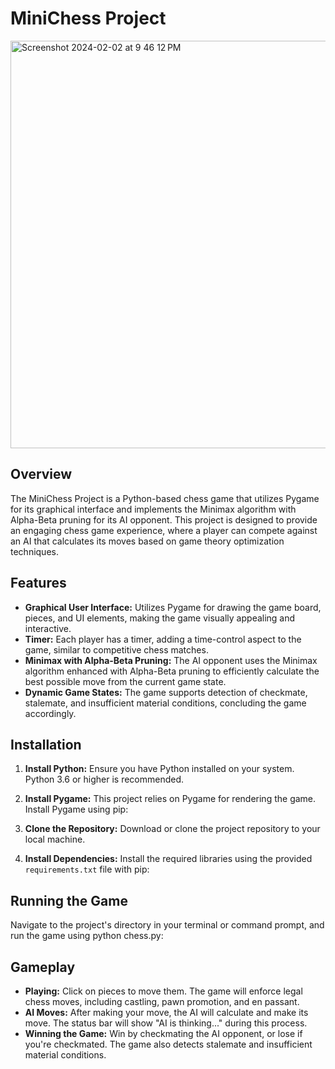 # MiniChess Project


<img width="652" alt="Screenshot 2024-02-02 at 9 46 12 PM" src="https://github.com/jonathan-4a/minichess/assets/100804161/88be0781-78db-4ff8-acce-ef41c20efeae">


## Overview

The MiniChess Project is a Python-based chess game that utilizes Pygame for its graphical interface and implements the Minimax algorithm with Alpha-Beta pruning for its AI opponent. This project is designed to provide an engaging chess game experience, where a player can compete against an AI that calculates its moves based on game theory optimization techniques.

## Features

- **Graphical User Interface:** Utilizes Pygame for drawing the game board, pieces, and UI elements, making the game visually appealing and interactive.
- **Timer:** Each player has a timer, adding a time-control aspect to the game, similar to competitive chess matches.
- **Minimax with Alpha-Beta Pruning:** The AI opponent uses the Minimax algorithm enhanced with Alpha-Beta pruning to efficiently calculate the best possible move from the current game state.
- **Dynamic Game States:** The game supports detection of checkmate, stalemate, and insufficient material conditions, concluding the game accordingly.

## Installation

1. **Install Python:** Ensure you have Python installed on your system. Python 3.6 or higher is recommended.
2. **Install Pygame:** This project relies on Pygame for rendering the game. Install Pygame using pip:


3. **Clone the Repository:** Download or clone the project repository to your local machine.
4. **Install Dependencies:** Install the required libraries using the provided `requirements.txt` file with pip:



## Running the Game

Navigate to the project's directory in your terminal or command prompt, and run the game using python chess.py:


## Gameplay

- **Playing:** Click on pieces to move them. The game will enforce legal chess moves, including castling, pawn promotion, and en passant.
- **AI Moves:** After making your move, the AI will calculate and make its move. The status bar will show "AI is thinking..." during this process.
- **Winning the Game:** Win by checkmating the AI opponent, or lose if you're checkmated. The game also detects stalemate and insufficient material conditions.
